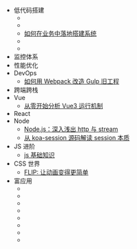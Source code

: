* 低代码搭建
  * <!--[如何实现一个基础的搭建系统](#)-->
  * <!--[低代码业务场景大全](#)-->
  * [如何在业务中落地搭建系统](/fed/lowcode/do_in_business)
  * <!--[如何实现一个通用的搭建引擎](https://developer.aliyun.com/2021d2?t=7f7b0c9f2bef67415202a13716017b15)-->
  * <!--[搭建中的性能和体验优化](#)-->
* 监控体系
* 性能优化
* DevOps
  * [如何用 Webpack 改造 Gulp 旧工程](fed/devops/gulp_to_webpack)
* 跨端跨栈
* Vue
  * [从零开始分析 Vue3 运行机制](fed/vue/how_to_run)
* React
* Node
  * [Node.js：深入浅出 http 与 stream](fed/node/http_and_stream)
  * [从 koa-session 源码解读 session 本质](fed/node/what_is_session)
* JS 进阶
  * [js 基础知识](fed/js/basic)
* CSS 世界
  * [FLIP: 让动画变得更简单](fed/css/flip_animation)
* 富应用
  * <!--[如何实现一个 xmind](#)-->
  * <!--[如何实现一个 excel](https://zhuanlan.zhihu.com/p/340423350?utm_source=wechat_session&utm_medium=social&utm_oi=41409952350208)-->
  * <!--[如何实现一个 VR看房](#)-->
  * <!--[如何实现一个 消消乐游戏](#)-->
  * <!--[如何实现一个 协同文档](#)-->
  * <!--[如何实现一个 process](#)-->
  * <!--[如何实现一个 建站工具](#)-->
  * <!--[如何实现一个 播放器](#)-->
